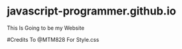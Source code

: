 # javascript-programmer.github.io
This Is Going to be my Website



#Credits To @MTM828 For Style.css



